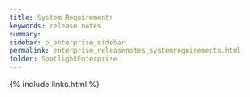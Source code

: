 ```yaml
---
title: System Requirements
keywords: release notes
summary:
sidebar: p_enterprise_sidebar
permalink: enterprise_releasenotes_systemrequirements.html
folder: SpotlightEnterprise
---
```


{% include links.html %}
